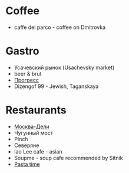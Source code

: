 # Coffee

* caffe del parco - coffee on Dmitrovka

# Gastro

* Усачевский рынок (Usachevsky market)
* beer & brut
* [Прогресс](https://daily.afisha.ru/eating/3083-progress-pivnaya-troyka-i-otlichnyy-kofe-na-presne/)
* Dizengof 99 - Jewish, Taganskaya

# Restaurants

* [Москва-Дели](http://www.interviewrussia.ru/life/osnovatel-moskva-deli-my-prosili-ne-pisat-o-nas-v-socsetyah)
* Чугунный мост
* Pinch
* Северяне
* lao Lee cafe - asian
* Soupme - soup cafe recommended by Sitnik
* [Pasta time](http://pastatime.ru/pasta-time-menu/)
